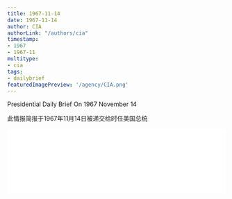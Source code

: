 ```yaml
---
title: 1967-11-14
date: 1967-11-14
author: CIA 
authorLink: "/authors/cia"
timestamp: 
- 1967
- 1967-11
multitype: 
- cia
tags: 
- dailybrief
featuredImagePreview: '/agency/CIA.png'
---
```



Presidential Daily Brief On 1967 November 14

此情报简报于1967年11月14日被递交给时任美国总统

<!--more-->





<div id="over" style="width:100%; overflow:hidden"> <iframe id="sFrame" name="sFrame" frameborder="no" border="0"  allowfullscreen marginwidth="0" scrolling="no" src = " /CIA/1967-11-14.html "  style = " position:absulute; width: 806px; top: 300;" > </iframe> </div>